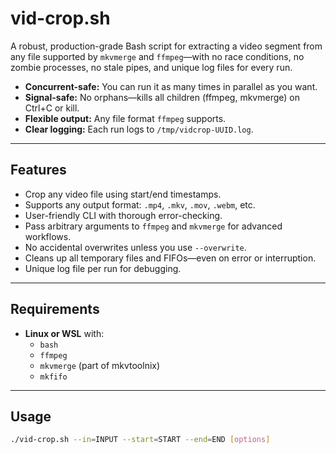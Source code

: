 # vid-crop.sh

A robust, production-grade Bash script for extracting a video segment from any file supported by `mkvmerge` and `ffmpeg`—with no race conditions, no zombie processes, no stale pipes, and unique log files for every run.

- **Concurrent-safe:** You can run it as many times in parallel as you want.
- **Signal-safe:** No orphans—kills all children (ffmpeg, mkvmerge) on Ctrl+C or kill.
- **Flexible output:** Any file format `ffmpeg` supports.
- **Clear logging:** Each run logs to `/tmp/vidcrop-UUID.log`.

---

## Features

- Crop any video file using start/end timestamps.
- Supports any output format: `.mp4`, `.mkv`, `.mov`, `.webm`, etc.
- User-friendly CLI with thorough error-checking.
- Pass arbitrary arguments to `ffmpeg` and `mkvmerge` for advanced workflows.
- No accidental overwrites unless you use `--overwrite`.
- Cleans up all temporary files and FIFOs—even on error or interruption.
- Unique log file per run for debugging.

---

## Requirements

- **Linux or WSL** with:
  - `bash`
  - `ffmpeg`
  - `mkvmerge` (part of mkvtoolnix)
  - `mkfifo`

---

## Usage

```bash
./vid-crop.sh --in=INPUT --start=START --end=END [options]
